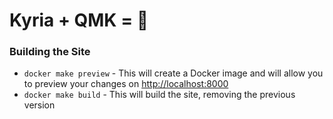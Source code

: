 # Kyria + QMK = 💙

### Building the Site

* `docker make preview` - This will create a Docker image and will allow you to preview your changes on [http://localhost:8000](http://localhost:8000)
* `docker make build` - This will build the site, removing the previous version


